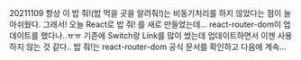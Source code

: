 20211109
항상 이 밥 줘!(밥 먹을 곳을 알려줘!)는 비동기처리를 하지 않았다는 점이 늘 아쉬웠다.
그래서! 오늘 React로 밥 줘! 를 새로 만들었는데...
react-router-dom이 업데이트를 했다나..ㅠㅠ
기존에 Switch랑 Link를 많이 썼는데 업데이트하면서 이젠 사용하지 않는 것 같다..
밥 줘!는 react-router-dom 공식 문서를 확인하고 다음에 계속...